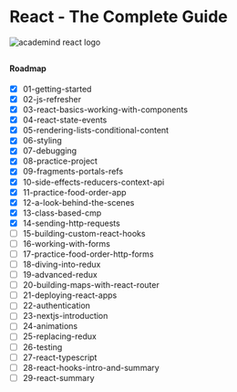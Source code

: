 # React - The Complete Guide

![academind react logo](https://i.imgur.com/UJn28OT.png)
##

#### Roadmap
 - [x] 01-getting-started
 - [x] 02-js-refresher
 - [x] 03-react-basics-working-with-components
 - [x] 04-react-state-events
 - [x] 05-rendering-lists-conditional-content
 - [x] 06-styling
 - [x] 07-debugging
 - [x] 08-practice-project
 - [x] 09-fragments-portals-refs
 - [x] 10-side-effects-reducers-context-api
 - [x] 11-practice-food-order-app
 - [x] 12-a-look-behind-the-scenes
 - [x] 13-class-based-cmp
 - [x] 14-sending-http-requests
 - [ ] 15-building-custom-react-hooks
 - [ ] 16-working-with-forms
 - [ ] 17-practice-food-order-http-forms
 - [ ] 18-diving-into-redux
 - [ ] 19-advanced-redux
 - [ ] 20-building-maps-with-react-router
 - [ ] 21-deploying-react-apps
 - [ ] 22-authentication
 - [ ] 23-nextjs-introduction
 - [ ] 24-animations
 - [ ] 25-replacing-redux
 - [ ] 26-testing
 - [ ] 27-react-typescript
 - [ ] 28-react-hooks-intro-and-summary
 - [ ] 29-react-summary

